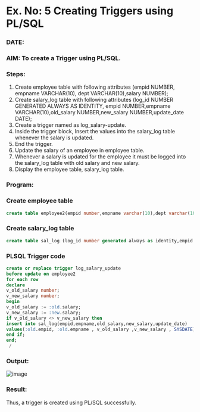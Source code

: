 # Ex. No: 5 Creating Triggers using PL/SQL

### DATE:

### AIM: To create a Trigger using PL/SQL.

### Steps:
1. Create employee table with following attributes (empid NUMBER, empname VARCHAR(10), dept VARCHAR(10),salary NUMBER);
2. Create salary_log table with following attributes (log_id NUMBER GENERATED ALWAYS AS IDENTITY, empid NUMBER,empname VARCHAR(10),old_salary NUMBER,new_salary NUMBER,update_date DATE);
3. Create a trigger named as log_salary-update.
4. Inside the trigger block, Insert the values into the salary_log table whenever the salary is updated.
5. End the trigger.
6. Update the salary of an employee in employee table.
7. Whenever a salary is updated for the employee it must be logged into the salary_log table with old salary and new salary.
8. Display the employee table, salary_log table.

### Program:
### Create employee table
```sql
create table employee2(empid number,empname varchar(10),dept varchar(10),salary number);
```
### Create salary_log table
```sql
create table sal_log (log_id number generated always as identity,empid number,empname varchar(10),old_salary number,new_salary number,update_date date);
```
### PLSQL Trigger code
```sql
create or replace trigger log_salary_update
before update on employee2
for each row
declare
v_old_salary number;
v_new_salary number;
begin
v_old_salary := :old.salary;
v_new_salary := :new.salary;
if v_old_salary <> v_new_salary then
insert into sal_log(empid,empname,old_salary,new_salary,update_date)
values(:old.empid, :old.empname , v_old_salary ,v_new_salary , SYSDATE);
end if;     
end;
 /
```
### Output:
![image](https://github.com/ShanmathiShanmugam/Ex-No-5-Creating-Triggers-using-PL-SQL/assets/121243595/f65631b7-b757-4e8d-9878-e9936747d361)

### Result:
Thus, a trigger is created using PL/SQL successfully.

